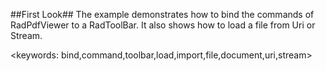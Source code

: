 ##First Look##
The example demonstrates how to bind the commands of RadPdfViewer to a RadToolBar. It also shows how to load a file from Uri or Stream.

<keywords: bind,command,toolbar,load,import,file,document,uri,stream>